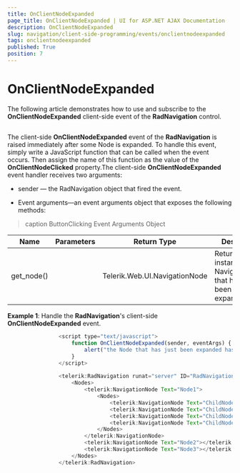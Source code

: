 ```yaml
---
title: OnClientNodeExpanded
page_title: OnClientNodeExpanded | UI for ASP.NET AJAX Documentation
description: OnClientNodeExpanded
slug: navigation/client-side-programming/events/onclientnodeexpanded
tags: onclientnodeexpanded
published: True
position: 7
---
```


# OnClientNodeExpanded



The following article demonstrates how to use and subscribe to the __OnClientNodeExpanded__ client-side event of the __RadNavigation__ control.

## 

The client-side __OnClientNodeExpanded__ event of the __RadNavigation__ is raised immediately after some Node is expanded. To handle this event, simply write a JavaScript function that can be called when the event occurs. Then assign the name of this function as the value of the __OnClientNodeClicked__ property.The client-side __OnClientNodeExpanded__ event handler receives two arguments:

* sender — the RadNavigation object that fired the event.

* Event arguments—an event arguments object that exposes the following methods:


>caption ButtonClicking Event Arguments Object

|  __Name__  |  __Parameters__  |  __Return Type__  |  __Description__  |
| ------ | ------ | ------ | ------ |
|get_node()||Telerik.Web.UI.NavigationNode|Returns an instance of NavigationNode that has just been expanded.|

__Example 1__: Handle the __RadNavigation__'s client-side __OnClientNodeExpanded__ event.

````JavaScript
	            <script type="text/javascript">
	                function OnClientNodeExpanded(sender, eventArgs) {
	                    alert("the Node that has just been expanded has text: " + eventArgs.get_node().get_text());
	                }
	            </script>
	
	            <telerik:RadNavigation runat="server" ID="RadNavigation1" OnClientNodeExpanded="OnClientNodeExpanded">
	                <Nodes>
	                    <telerik:NavigationNode Text="Node1">
	                        <Nodes>
	                            <telerik:NavigationNode Text="ChildNode1"></telerik:NavigationNode>
	                            <telerik:NavigationNode Text="ChildNode2"></telerik:NavigationNode>
	                            <telerik:NavigationNode Text="ChildNode3"></telerik:NavigationNode>
	                            <telerik:NavigationNode Text="ChildNode4"></telerik:NavigationNode>
	                        </Nodes>
	                    </telerik:NavigationNode>
	                    <telerik:NavigationNode Text="Node2"></telerik:NavigationNode>
	                    <telerik:NavigationNode Text="Node3"></telerik:NavigationNode>
	                </Nodes>
	            </telerik:RadNavigation>
````


